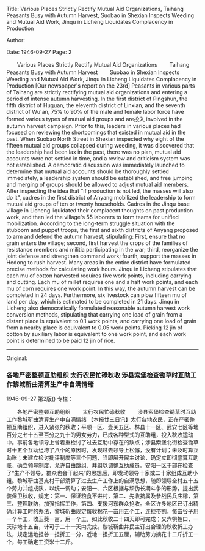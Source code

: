 Title: Various Places Strictly Rectify Mutual Aid Organizations, Taihang Peasants Busy with Autumn Harvest, Suobao in Shexian Inspects Weeding and Mutual Aid Work, Jinqu in Licheng Liquidates Complacency in Production

Author:

Date: 1946-09-27
Page: 2

　　Various Places Strictly Rectify Mutual Aid Organizations
　　Taihang Peasants Busy with Autumn Harvest
　　Suobao in Shexian Inspects Weeding and Mutual Aid Work, Jinqu in Licheng Liquidates Complacency in Production
[Our newspaper's report on the 23rd] Peasants in various parts of Taihang are strictly rectifying mutual aid organizations and entering a period of intense autumn harvesting. In the first district of Pingshun, the fifth district of Huguan, the eleventh district of Linxian, and the seventh district of Wu'an, 75% to 90% of the male and female labor force have formed various types of mutual aid groups and are投入 involved in the autumn harvest campaign. Prior to this, leaders in various places had focused on reviewing the shortcomings that existed in mutual aid in the past. When Suobao North Street in Shexian inspected why eight of the fifteen mutual aid groups collapsed during weeding, it was discovered that the leadership had been lax in the past, there was no plan, mutual aid accounts were not settled in time, and a review and criticism system was not established. A democratic discussion was immediately launched to determine that mutual aid accounts should be thoroughly settled immediately, a leadership system should be established, and free jumping and merging of groups should be allowed to adjust mutual aid members. After inspecting the idea that "if production is not led, the masses will also do it", cadres in the first district of Anyang mobilized the leadership to form mutual aid groups of ten or twenty households. Cadres in the Jinqu base village in Licheng liquidated their complacent thoughts on past production work, and then led the village's 55 laborers to form teams for unified mobilization. According to the long-term struggle situation with the stubborn and puppet troops, the first and sixth districts of Anyang proposed to arm and defend the autumn harvest, stipulating: First, ensure that no grain enters the village; second, first harvest the crops of the families of resistance members and militia participating in the war; third, reorganize the joint defense and strengthen command work; fourth, support the masses in Hedong to rush harvest. Many areas in the entire district have formulated precise methods for calculating work hours. Jinqu in Licheng stipulates that each mu of cotton harvested requires five work points, including carrying and cutting. Each mu of millet requires one and a half work points, and each mu of corn requires one work point. In this way, the autumn harvest can be completed in 24 days. Furthermore, six livestock can plow fifteen mu of land per day, which is estimated to be completed in 21 days. Jinqu in Licheng also democratically formulated reasonable autumn harvest work conversion methods, stipulating that carrying one load of grain from a distant place is equivalent to 0.1 work points, and carrying one load of grain from a nearby place is equivalent to 0.05 work points. Picking 12 jin of cotton by auxiliary labor is equivalent to one work point, and each work point is determined to be paid 12 jin of rice.



<hr /> 

Original: 


### 各地严密整顿互助组织  太行农民忙碌秋收  涉县索堡检查锄草时互助工作黎城靳曲清算生产中自满情绪

1946-09-27
第2版()
专栏：

　　各地严密整顿互助组织
　　太行农民忙碌秋收
　　涉县索堡检查锄草时互助工作黎城靳曲清算生产中自满情绪
    【本报廿三日讯】太行各地农民，正在严密整顿互助组织，进入紧张的秋收；平顺一区、壶关五区、林县十一区、武安七区等地百分之七十五至百分之九十的男女劳力，已成各种型式的互助组，投入秋收运动中。事前各地领导上曾着重检讨了过去互助中存在的缺点；涉县索堡北街检查锄草时十五个互助组垮了八个的原因时，发现过去领导上松懈，没有计划；未及时算互助账；未建立检讨批评制度等三个问题，当即展开民主讨论，确定立即彻底算互助账，确立领导制度，允许自由跳组、并组以调整互助成员。安阳一区干部在检查了“生产不领导，群众也会干起来”的思想后，即发动领导十家或二十家组成互助小组。黎城靳曲基点村干部清算了过去生产工作上的自满思想，随即领导全村五十五个劳力并组成队，以统一调动；安阳一、六区根据与顽伪长期斗争的形势，提出武装保卫秋收，规定：第一、保证粮食不进村，第二、先收抗属及参战民兵庄稼，第三、整理联防，加强指挥工作，第四、支援河东群众抢收。全区许多地区已订出精确计算工时的办法，黎城靳曲规定每收棉花一亩用五个工，连担带割，每亩谷子用一个半工，收玉茭一亩，用一个工，如此秋收二十四天即可完成；又六犋牲口，一天耕地十五亩，计可于二十一天内完成。黎城靳曲并民主订出合理的秋收折工办法，规定远地担谷一担折工一分，近地一担折工五厘，辅助劳力摘花十二斤折工一个，每工确定工资米十二斤。
